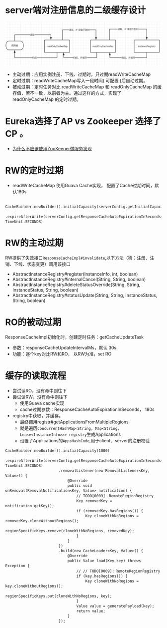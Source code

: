 # server端对注册信息的二级缓存设计
![](pic/server的注册信息缓存.png)
- 主动过期：应用实例注册、下线、过期时，只过期readWriteCacheMap
- 定时过期：readWriteCacheMap写入一段时间( 可配置 )后自动过期。
- 被动过期：定时任务对比 readWriteCacheMap 和 readOnlyCacheMap 的缓存值，若不一致，以前者为主。通过这样的方式，实现了 readOnlyCacheMap 的定时过期。

# Eureka选择了AP vs Zookeeper 选择了CP 。
- [为什么不应该使用ZooKeeper做服务发现](http://dockone.io/article/78)

# RW的定时过期
- readWriteCacheMap 使用Guava Cache实现， 配置了Cache过期时间，默认180s
```text
    CacheBuilder.newBuilder().initialCapacity(serverConfig.getInitialCapacityOfResponseCache())
                        .expireAfterWrite(serverConfig.getResponseCacheAutoExpirationInSeconds(), TimeUnit.SECONDS)
```
# RW的主动过期
RW提供了失效接口`ResponseCacheImpl#invalidate`,以下方法（猜：注册、注销、下线、状态变更）调用该接口
- AbstractInstanceRegistry#register(InstanceInfo, int, boolean)
- AbstractInstanceRegistry#internalCancel(String, String, boolean) 
- AbstractInstanceRegistry#deleteStatusOverride(String, String, InstanceStatus, String, boolean)
- AbstractInstanceRegistry#statusUpdate(String, String, InstanceStatus, String, boolean)
# RO的被动过期
ResponseCacheImpl初始化时，创建定时任务：getCacheUpdateTask
- 参数：responseCacheUpdateIntervalMs，默认 30s
- 功能：逐个key对比RW和RO， 以RW为准，set RO

# 缓存的读取流程
- 尝试读RO，没有命中则往下
- 尝试读RW，没有命中则往下
    - 使用Guava cache实现 
    - cache过期参数：ResponseCacheAutoExpirationInSeconds， 180s
- registry中获取，并缓存。
    - 最终调用registr#getApplicationsFromMultipleRegions
    - 就是遍历`ConcurrentHashMap<String, Map<String, Lease<InstanceInfo>>> registry`生成Applications
    - 设置了Applications的`AppsHashCode`,用于client、server的注册校验
```text
CacheBuilder.newBuilder().initialCapacity(1000)
                        .expireAfterWrite(serverConfig.getResponseCacheAutoExpirationInSeconds(), TimeUnit.SECONDS)
                        .removalListener(new RemovalListener<Key, Value>() {
                            @Override
                            public void onRemoval(RemovalNotification<Key, Value> notification) {
                                // TODO[0009]：RemoteRegionRegistry
                                Key removedKey = notification.getKey();
                                if (removedKey.hasRegions()) {
                                    Key cloneWithNoRegions = removedKey.cloneWithoutRegions();
                                    regionSpecificKeys.remove(cloneWithNoRegions, removedKey);
                                }
                            }
                        })
                        .build(new CacheLoader<Key, Value>() {
                            @Override
                            public Value load(Key key) throws Exception {
                                // // TODO[0009]：RemoteRegionRegistry
                                if (key.hasRegions()) {
                                    Key cloneWithNoRegions = key.cloneWithoutRegions();
                                    regionSpecificKeys.put(cloneWithNoRegions, key);
                                }
                                Value value = generatePayload(key);
                                return value;
                            }
                        });
```
